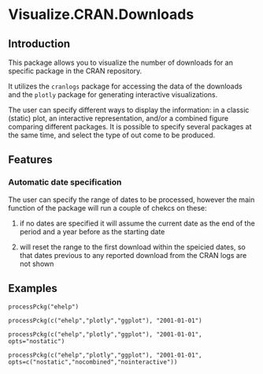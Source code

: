 # Visualize.CRAN.Downloads


## Introduction
This package allows you to visualize the number of downloads for an specific
package in the CRAN repository.

It utilizes the `cranlogs` package for accessing the data of the downloads and
the `plotly` package for generating interactive visualizations.

The user can specify different ways to display the information: in a classic
(static) plot, an interactive representation, and/or a combined figure
comparing different packages.
It is possible to specify several packages at the same time, and select the
type of out come to be produced.


## Features
### Automatic date specification
The user can specify the range of dates to be processed, however the main
function of the package will run a couple of chekcs on these:

1) if no dates are specified it will assume the current date as the end of the
period and a year before as the starting date

2) will reset the range to the first download within the speicied dates, so
that dates previous to any reported download from the CRAN logs are not shown 


## Examples
```
processPckg("ehelp")

processPckg(c("ehelp","plotly","ggplot"), "2001-01-01")

processPckg(c("ehelp","plotly","ggplot"), "2001-01-01", opts="nostatic")

processPckg(c("ehelp","plotly","ggplot"), "2001-01-01", opts=c("nostatic","nocombined","nointeractive"))
```
